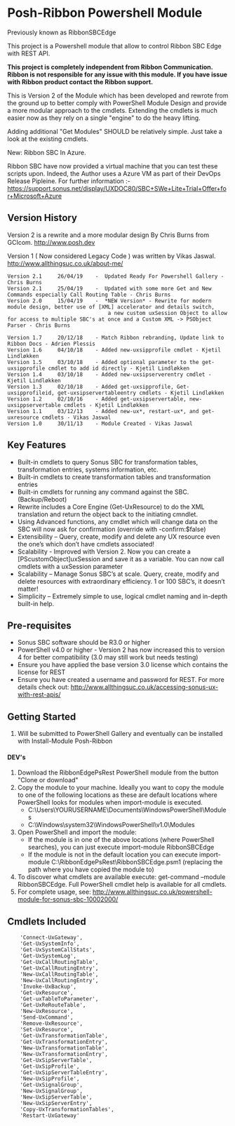 # Posh-Ribbon Powershell Module
Previously known as RibbonSBCEdge

This project is a Powershell module that allow to control Ribbon SBC Edge with REST API.

**This project is completely independent from Ribbon Communication. Ribbon is not responsible for any issue with this module. If you have issue with Ribbon product contact the Ribbon support.**



This is Version 2 of the Module which has been developed and rewrote from the ground up to better comply with
PowerShell Module Design and provide a more modular approach to the cmdlets. Extending the cmdlets is much
easier now as they rely on a single "engine" to do the heavy lifting.

Adding additional "Get Modules" SHOULD be relatively simple. Just take a look at the existing cmdlets.

New: Ribbon SBC In Azure.

Ribbon SBC have now provided a virtual machine that you can test these scripts upon. Indeed, the Author uses a Azure VM as
part of their DevOps Release Pipleine. For further information :-
https://support.sonus.net/display/UXDOC80/SBC+SWe+Lite+Trial+Offer+for+Microsoft+Azure


## Version History

Version 2 is a rewrite and a more modular design By Chris Burns from GCIcom. http://www.posh.dev

Version 1 ( Now considered Legacy Code ) was written by Vikas Jaswal. http://www.allthingsuc.co.uk/about-me/

	Version 2.1     26/04/19    -  Updated Ready For Powershell Gallery - Chris Burns
    Version 2.1     25/04/19    -  Updated with some more Get and New Commands especially Call Routing Table - Chris Burns
    Version 2.0     15/04/19    -  *NEW Version* - Rewrite for modern module design, better use of [XML] accelerator and details switch,
                                    a new custom uxSession Object to allow for access to multiple SBC's at once and a Custom XML -> PSObject Parser - Chris Burns

    Version 1.7     20/12/18    - Match Ribbon rebranding, Update link to Ribbon Docs - Adrien Plessis
    Version 1.6     04/10/18    - Added new-uxsipprofile cmdlet - Kjetil Lindløkken
    Version 1.5     03/10/18    - Added optional parameter to the get-uxsipprofile cmdlet to add id directly - Kjetil Lindløkken
    Version 1.4     03/10/18    - Added new-uxsipserverentry cmdlet - Kjetil Lindløkken
    Version 1.3     02/10/18    - Added get-uxsipprofile, Get-uxsipprofileid, get-uxsipservertableentry cmdlets - Kjetil Lindløkken
    Version 1.2     02/10/16    - Added get-uxsipservertable, new-uxsippservertable cmdlets - Kjetil Lindløkken
    Version 1.1     03/12/13    - Added new-ux*, restart-ux*, and get-uxresource cmdlets - Vikas Jaswal
    Version 1.0     30/11/13    - Module Created - Vikas Jaswal


## Key Features

- Built-in cmdlets to query Sonus SBC for transformation tables, transformation entries, systems information, etc.
- Built-in cmdlets to create transformation tables and transformation entries
- Built-in cmdlets for running any command against the SBC. (Backup/Reboot)
- Rewrite includes a Core Engine (Get-UxResource) to do the XML translation and return the object back to the initiating cmndlet.
- Using Advanced functions, any cmdlet which will change data on the SBC will now ask for confirmation (override with -confirm:$false)
- Extensibility – Query, create, modify and delete any UX resource even the one’s which don’t have cmdlets associated!
- Scalability - Improved with Version 2. Now you can create a [PScustomObject]uxSession and save it as a variable. You can now call cmdlets with a uxSession parameter 
- Scalability – Manage Sonus SBC’s at scale. Query, create, modify and delete resources with extraordinary efficiency. 1 or 100 SBC’s, it doesn’t matter!
- Simplicity – Extremely simple to use, logical cmdlet naming and in-depth built-in help.

## Pre-requisites

- Sonus SBC software should be R3.0 or higher
- PowerShell v4.0 or higher - Version 2 has now increased this to version 4 for better compatibility (3.0 may still work but needs testing)
- Ensure you have applied the base version 3.0 license which contains the license for REST
- Ensure you have created a username and password for REST. For more details check out: http://www.allthingsuc.co.uk/accessing-sonus-ux-with-rest-apis/

## Getting Started

1. Will be submitted to PowerShell Gallery and eventually can be installed with Install-Module Posh-Ribbon

#### DEV's

1. Download the RibbonEdgePsRest PowerShell module from the button "Clone or download"
2. Copy the module to your machine. Ideally you want to copy the module to one of the following locations as these are default locations where PowerShell looks for modules when import-module is executed.
    - C:\Users\YOURUSERNAME\Documents\WindowsPowerShell\Modules
    - C:\Windows\system32\WindowsPowerShell\v1.0\Modules
3. Open PowerShell and import the module:
    - If the module is in one of the above locations (where PowerShell searches), you can just execute import-module RibbonSBCEdge
    - If the module is not in the default location you can execute import-module C:\RibbonEdgePsRest\RibbonSBCEdge.psm1 (replacing the path where you have copied the module to)
4. To discover what cmdlets are available execute: get-command –module RibbonSBCEdge. Full PowerShell cmdlet help is available for all cmdlets.
5. For complete usage, see: http://www.allthingsuc.co.uk/powershell-module-for-sonus-sbc-10002000/

## Cmdlets Included

        'Connect-UxGateway',
        'Get-UxSystemInfo',
        'Get-UxSystemCallStats',
        'Get-UxSystemLog',
        'Get-UxCallRoutingTable',
        'Get-UxCallRoutingEntry',
        'New-UxCallRoutingTable',
        'New-UxCallRoutingEntry',
        'Invoke-UxBackup',
        'Get-UxResource',
        'Get-uxTableToParameter',
        'Get-UxReRouteTable',
        'New-UxResource',
        'Send-UxCommand',
        'Remove-UxResource',
        'Set-UxResource',
        'Get-UxTransformationTable',
        'Get-UxTransformationEntry',
        'New-UxTransformationTable',
        'New-UxTransformationEntry',
        'Get-UxSipServerTable',
        'Get-UxSipProfile',
        'Get-UxSipServerTableEntry',
        'New-UxSipProfile',
        'Get-UxSignalGroup',
        'New-UxSignalGroup',
        'New-UxSipServerTable',
        'New-UxSipServerEntry',
        'Copy-UxTransformationTables',
        'Restart-UxGateway'